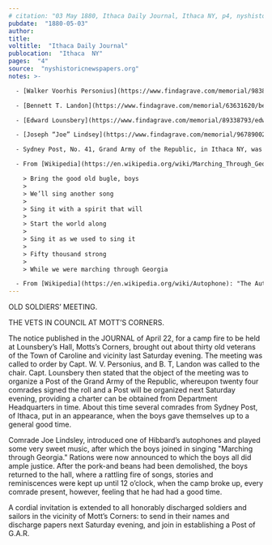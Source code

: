 ```yaml
---
# citation: "03 May 1880, Ithaca Daily Journal, Ithaca NY, p4, nyshistoricnewspapers.org."
pubdate:  "1880-05-03"
author: 
title: 
voltitle:  "Ithaca Daily Journal"
publocation:  "Ithaca  NY"
pages:  "4"
source:  "nyshistoricnewspapers.org"
notes: >-

  - [Walker Voorhis Personius](https://www.findagrave.com/memorial/98386104/walker-voorhis-personius) (1836 to 1914). “Enrolled, August 22, 1861, at Millport; mustered in as captain, Co. G, September 14, 1861, to serve three years; mustered out, September 20, 1864, at Elmira, N.Y.; commissioned captain, October 14, 1861, with rank from September 16, 1861, original.” ([50th Engineer Regiment Unit Roster](https://museum.dmna.ny.gov/unit-history/other-units/50th-engineer-regiment), New York State Military Museum and Veterans Research Center.) Walker’s brother was Charles W. Personeus, owner of of the grist mill, who was also in the 50th engineers. It appears that Walker’s last name is consistently spelled with an i, while Charles’ last name is consistently spelled with an e. 

  - [Bennett T. Landon](https://www.findagrave.com/memorial/63631620/bennett-t-landon) (05 Oct 1829 to 1904). “Enlisted, August 29, 1864, at Danby, to serve one year; mustered in as private, Co. I, September 13, 1864; promoted sergeant, March 24, 1865; wounded in action, April 2, 1865, at Petersburg, Va.; absent, wounded, at muster-out of company.” ([179th Infrantry Regiment Unit Roster](https://museum.dmna.ny.gov/unit-history/infantry-2/179th-infantry-regiment), New York State Military Museum and Veterans Research Center.)

  - [Edward Lounsbery](https://www.findagrave.com/memorial/89338793/edward-lounsbery) (11 Oct 1833 to 27 Nov 1904). 179th Infantry: "Enrolled, August 31, 1864, at Caroline, to serve one year; mustered in as private, Co. B, October 1, 1864; as first lieutenant, October 28, 1864; mustered out with company, June 8, 1865, near Alexandria, Va. Commissioned first lieutenant, November 19, 1864, with rank from October 9, 1864, vice G. Cook promoted." ([179th Infrantry Regiment Unit Roster](https://museum.dmna.ny.gov/unit-history/infantry-2/179th-infantry-regiment), New York State Military Museum and Veterans Research Center.)

  - [Joseph “Joe” Lindsey](https://www.findagrave.com/memorial/96789002/joseph-lindsey) (1840 to 25 Jul 1916), whose obituary confirms was a Civil War veteran and G.A.R. member, and so, his name is misspelled in the article. “Enlisted, August 6, 1864, at Candor; mustered in as private, Co. A, August 6, 1864, to serve one year; promoted artificer, April 22, 1865; mustered out with compnay, June 13, 1865, at Fort Barry, Va.“ ([50th Engineer Regiment Unit Roster](https://museum.dmna.ny.gov/unit-history/other-units/50th-engineer-regiment), New York State Military Museum and Veterans Research Center.) 

  - Sydney Post, No. 41, Grand Army of the Republic, in Ithaca NY, was named in honor of [Lieutenant Joseph W. Sydney](https://www.findagrave.com/memorial/47075151/joseph-w-sydney) (22 Mar 1840 to 31 Oct 1864). “At the age of twenty-one, young Sydney entered the regular service as an assistant engineer in the Navy. He served faithfully and well for three years and was rising rapidly in his chosen profession, when disease and death overtook him at his post of duty, Oct. 31st, 1864, in the 24th year of his age. In the Ithaca Journal and Advertiser of Dec. 7, 1864, we find the following notice: “Died—On board of the U.S. Steamer “Pembina” off Brazos Island, Texas, on the 31st of October last, Asst. Engineer Joseph W. Sydney, U.S.N., only son of Edwin Syndey, Esq., of this village, aged 24 years.” The Post is said to be "newly formed" in Ithaca on Memorial Day in 1877, when a special ceremony was held by the Sydney Post at Joseph’s grave. (31 May 1877, Ithaca Daily Journal, Ithaca NY, p3.) The New York, U.S., Town Clerks' Registers of Men Who Served in the Civil War, ca 1861-1865, indicates that Joseph was originally buried at Brazos, and according to his findagrave entry, his body was "returned to Ithaca and buried 24 Jan 1866".

  - From [Wikipedia](https://en.wikipedia.org/wiki/Marching_Through_Georgia): "Marching Through Georgia" (sometimes spelled as "Marching Thru' Georgia" or "Marching Thro Georgia") is a marching song written by Henry Clay Work at the end of the American Civil War in 1865. The title and lyrics of the song refer to U.S. Army major general William T. Sherman's "March to the Sea" to capture the Confederate city of Savannah, Georgia in late 1864. The song became widely popular with Union Army veterans after the American Civil War. The song, sung from the point of view of a Union soldier, tells of marching through Georgian territory, freeing slaves, meeting Southern Unionist men glad to once again see the U.S. flag, and punishing the Confederacy for their starting the war." The first verse of Marching Through Georgia:

    > Bring the good old bugle, boys
    >
    > We’ll sing another song
    >
    > Sing it with a spirit that will
    >
    > Start the world along
    >
    > Sing it as we used to sing it
    >
    > Fifty thousand strong
    >
    > While we were marching through Georgia 

  - From [Wikipedia](https://en.wikipedia.org/wiki/Autophone): "The Autophone was an early type of organette, invented in 1878 by Henry Bishop Horton. One of the first table-top organettes to be mass-produced, it played music using punched cards to activate 22 reeds." [...](https://en.wikipedia.org/wiki/Organette) "The Organette was a mechanical free-reed programmable (automatic) musical instrument first manufactured in the late 1870s by several companies such as John McTammany of Cambridge, Massachusetts, **the Autophone Company of Ithaca, New York**, the Automatic Organ Co of Boston, Massachusetts, E.P. Needham & Sons of New York City, J.M. Draper of Blackburn, England, Paul Ehrlich & Co. of Leipzig, Germany, and The Mechanical Orguinette Co. of New York, NY as well as other manufacturers worldwide. The organette (or orguinette) used rolls of perforated paper, perforated cardboard, perforated metal disks and wooden rollers (or "cobs") on which the music was programmed. Musical scales ranged from 14 to 39 notes depending on the instrument's complexity. Air pressure or vacuum was produced by hand-, crank- or foot-operated mechanical bellows. The organette was compact and affordable with large selections of music available. **Various patents credit Henry Bishop Horton (1819-1885; co-founder of the Ithaca Calendar Clock Co),** John McTammany (1845-1915), Paul Ehrlich and others with inventing the organette. The organette's popularity declined as the phonograph was introduced and became more affordable." Emphasis added. 
---
```


OLD SOLDIERS’ MEETING. 

THE VETS IN COUNCIL AT MOTT’S CORNERS.  

The notice published in the JOURNAL of April 22, for a camp fire to be held at Lounsbery’s Hall, Motts’s Corners, brought out about thirty old veterans of the Town of Caroline and vicinity last Saturday evening. The meeting was called to order by Capt. W. V. Personius, and B. T, Landon was called to the chair. Capt. Lounsbery then stated that the object of the meeting was to organize a Post of the Grand Army of the Republic, whereupon twenty four comrades signed the roll and a Post will be organized next Saturday evening, providing a charter can be obtained from Department Headquarters in time. About this time several comrades from Sydney Post, of Ithaca, put in an appearance, when the boys gave themselves up to a general good time. 

Comrade Joe Lindsley, introduced one of Hibbard’s autophones and played some very sweet music, after which the boys joined in singing "Marching through Georgia." Rations were now announced to which the boys all did ample justice. After the pork-and beans had been demolished, the boys returned to the hall, where a rattling fire of songs, stories and reminiscences were kept up until 12 o’clock, when the camp broke up, every comrade present, however, feeling that he had had a good time. 

A cordial invitation is extended to all honorably discharged soldiers and sailors in the vicinity of Mott’s Corners: to send in their names and discharge papers next Saturday evening, and join in establishing a Post of G.A.R.

